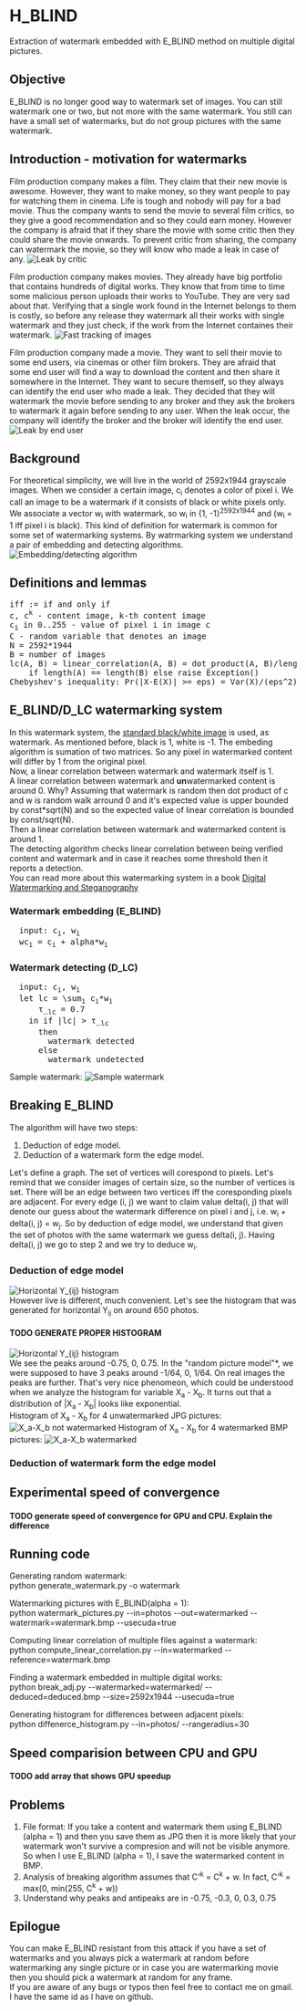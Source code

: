 # H_BLIND
Extraction of watermark embedded with E_BLIND method on multiple digital pictures.

## Objective
E_BLIND is no longer good way to watermark set of images. You can still
watermark one or two, but not more with the same watermark. You still can have a
 small set of watermarks, but do not group pictures with the same watermark.

## Introduction - motivation for watermarks
Film production company makes a film. They claim that their new movie is
awesome. However, they want to make money, so they want people to pay for
watching them in cinema. Life is tough and nobody will pay for a bad movie.
Thus the company wants to send the movie to several film critics, so they
give a good recommendation and so they could earn money. However the company is
afraid that if they share the movie with some critic then they could share the
movie onwards. To prevent critic from sharing, the company can watermark the
movie, so they will know who made a leak in case of any.
![Leak by critic](/images/simple-leak-detection.png)

Film production company makes movies. They already have big portfolio that
contains hundreds of digital works. They know that from time to time some
malicious person uploads their works to YouTube. They are very sad about that.
Verifying that a single work found in the Internet belongs to them is costly, so
before any release
they watermark all their works with single watermark and they just check, if the
work from the Internet containes their watermark.
![Fast tracking of images](/images/watermark-tracking.png)

Film production company made a movie. They want to sell their movie to some
end users, via cinemas or other film brokers. They are afraid that some end user
will find a way to download the content and then share it somewhere in the
Internet. They want to secure themself, so they always can identify the end user
who made a leak. They decided that they will watermark the movie before sending
to any broker and they ask the brokers to watermark it again before sending to
any user. When the leak occur, the company will identify the broker and the
broker will identify the end user.
![Leak by end user](/images/leak-detection-with-a-broker.png)

## Background
For theoretical simplicity, we will live in the world of 2592x1944
grayscale images. When we consider a certain image, c<sub>i</sub> denotes
a color of pixel i. We call an image to be a watermark if it consists of black
or white pixels only. We associate a vector w<sub>i</sub> with watermark, so
w<sub>i</sub> in {1, -1}<sup>2592x1944</sup> and (w<sub>i</sub> = 1 iff pixel i
is black). This kind of definition for watermark is common for some set of
watermarking systems. By watrmarking system we understand a pair of embedding
and detecting algorithms.
![Embedding/detecting algorithm](/images/embedding-detecting-algorithm.png)

## Definitions and lemmas
<pre>
iff := if and only if
c, c<sup>k</sup> - content image, k-th content image
c<sub>i</sub> in 0..255 - value of pixel i in image c
C - random variable that denotes an image
N = 2592*1944
B = number of images
lc(A, B) = linear_correlation(A, B) = dot_product(A, B)/length(A)\
    if length(A) == length(B) else raise Exception()
Chebyshev's inequality: Pr(|X-E(X)| >= eps) = Var(X)/(eps^2)
</pre>

## E_BLIND/D_LC watermarking system
In this watermark system, the
[standard black/white image](https://github.com/wanatpj/h_blind#background) is
used, as watermark. As mentioned before, black is 1, white is -1. The embeding
algorithm is sumation of two matrices. So any pixel in watermarked content will
differ by 1 from the original pixel.<br/>
Now, a linear correlation between watermark and watermark itself is 1.<br/>
A linear correlation between watermark and <b>un</b>watermarked content is
around 0. Why? Assuming that watermark is random then dot product of c and w
is random walk arround 0 and it's expected value is upper bounded by
const*sqrt(N) and so the expected value of linear correlation is bounded by
const/sqrt(N).<br/>
Then a linear correlation between watermark and watermarked content is around
1.<br/>
The detecting algorithm checks linear correlation between being verified content
and watermark and in case it reaches some threshold then it reports a
detection.<br/>
You can read more about this watermarking system in a book
[Digital Watermarking and Steganography](https://books.google.pl/books?id=JZQLpzihtecC) <br/>
### Watermark embedding (E_BLIND)<br/>
<pre>
  input: c<sub>i</sub>, w<sub>i</sub>
  wc<sub>i</sub> = c<sub>i</sub> + alpha*w<sub>i</sub>
</pre>
### Watermark detecting (D_LC)<br/>
<pre>
  input: c<sub>i</sub>, w<sub>i</sub>
  let lc = \sum<sub>i</sub> c<sub>i</sub>*w<sub>i</sub>
      τ_<sub>lc</sub> = 0.7
    in if |lc| > τ_<sub>lc</sub>
      then
        watermark detected
      else
        watermark undetected
</pre>
Sample watermark:
![Sample watermark](/watermark.bmp)

## Breaking E_BLIND
The algorithm will have two steps:
  1. Deduction of edge model.
  2. Deduction of a watermark form the edge model.

Let's define a graph. The set of vertices will corespond to pixels. Let's remind
that we consider images of certain size, so the number of vertices is set. There
will be an edge between two vertices iff the coresponding pixels are adjacent.
For every edge (i, j) we want to claim value delta(i, j) that will denote our
guess about the watermark difference on pixel i and j, i.e.
w<sub>i</sub> + delta(i, j) = w<sub>j</sub>. So by deduction of edge model, we
understand that given the set of photos with the same watermark we guess
delta(i, j). Having delta(i, j) we go to step 2 and we try to deduce
w<sub>i</sub>.
### Deduction of edge model
![Horizontal Y_{ij} histogram](/latex/analysis.png)<br/>
However live is different, much convenient.
Let's see the histogram that was generated for horizontal Y<sub>ij</sub> on around 650 photos.
#### TODO GENERATE PROPER HISTOGRAM
![Horizontal Y_{ij} histogram](/images/histograms/hori.png)<br/>
We see the peaks around -0.75, 0, 0.75. In the "random picture model"*, we were
supposed to have 3 peaks around -1/64, 0, 1/64. On real images the peaks are
further. That's very nice phenomeon, which could be understood when we analyze
the histogram for variable X<sub>a</sub> - X<sub>b</sub>. It turns out that a
distribution of |X<sub>a</sub> - X<sub>b</sub>| looks like exponential.<br/>
Histogram of X<sub>a</sub> - X<sub>b</sub> for 4 unwatermarked JPG pictures:
![X_a-X_b not watermarked](/images/histograms/diff_hist_no_water_4pics.png)
Histogram of X<sub>a</sub> - X<sub>b</sub> for 4 watermarked BMP pictures:
![X_a-X_b watermarked](/images/histograms/diff_hist_water_4pics.png)
### Deduction of watermark form the edge model

## Experimental speed of convergence
#### TODO generate speed of convergence for GPU and CPU. Explain the difference

## Running code
Generating random watermark:<br/>
python generate_watermark.py -o watermark

Watermarking pictures with E_BLIND(alpha = 1):<br/>
python watermark_pictures.py --in=photos --out=watermarked --watermark=watermark.bmp --usecuda=true

Computing linear correlation of multiple files against a watermark:<br/>
python compute_linear_correlation.py --in=watermarked --reference=watermark.bmp

Finding a watermark embedded in multiple digital works:<br/>
python break_adj.py --watermarked=watermarked/ --deduced=deduced.bmp --size=2592x1944 --usecuda=true

Generating histogram for differences between adjacent pixels:<br/>
python diffenerce_histogram.py --in=photos/  --rangeradius=30

## Speed comparision between CPU and GPU
#### TODO add array that shows GPU speedup

## Problems
1. File format: If you take a content and watermark them using E_BLIND
(alpha = 1) and then you save them as JPG then it is more likely that your
watermark won't survive a compresion and will not be visible anymore. So when I
use E_BLIND (alpha = 1), I save the watermarked content in BMP.
2. Analysis of breaking algorithm assumes that C'<sup>k</sup> = C<sup>k</sup> + w. In fact, C'<sup>k</sup> = max(0, min(255, C<sup>k</sup> + w))
3. Understand why peaks and antipeaks are in -0.75, -0.3, 0, 0.3, 0.75

## Epilogue
You can make E_BLIND resistant from this attack if you have a set of watermarks
and you always pick a watermark at random before watermarking any single
picture or in case you are watermarking movie then you should pick a watermark
at random for any frame.<br/>
If you are aware of any bugs or typos then feel free to contact me on gmail. I have the same id as I have on github.

